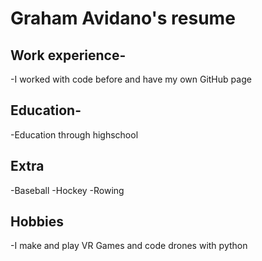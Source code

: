 # Graham Avidano's resume

## Work experience-
-I worked with code before and have my own GitHub page
## Education-
-Education through highschool
## Extra
-Baseball
-Hockey
-Rowing
## Hobbies
-I make and play VR Games and code drones with python
